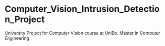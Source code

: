 # Computer_Vision_Intrusion_Detection_Project
University Project for Computer Vision course at UniBo. Master in Computer Engineering
